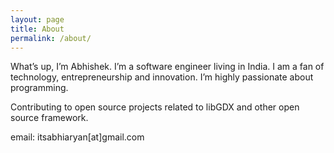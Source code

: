 ```yaml
---
layout: page
title: About
permalink: /about/
---
```


What’s up, I’m Abhishek. I’m a software engineer living in India. I am a fan of technology, entrepreneurship and innovation. I’m highly passionate about programming.

Contributing to open source projects related to libGDX and other open source framework.

email: itsabhiaryan[at]gmail.com
